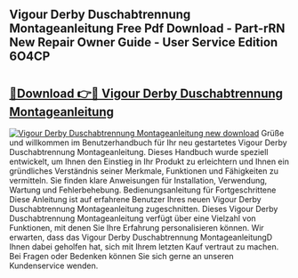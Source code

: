 ## Vigour Derby Duschabtrennung Montageanleitung Free Pdf Download - Part-rRN New Repair Owner Guide - User Service Edition 6O4CP

# <h2><a href="http://df7nyrt.blite.top/?on=Vigour+Derby+Duschabtrennung+Montageanleitung">🔗Download 👉🔴 Vigour Derby Duschabtrennung Montageanleitung</a></h2>

[![Vigour Derby Duschabtrennung Montageanleitung new download](https://i.imgur.com/lujVjoI.png)](http://df7nyrt.blite.top/?on=Vigour+Derby+Duschabtrennung+Montageanleitung)
Grüße und willkommen im Benutzerhandbuch für Ihr neu gestartetes Vigour Derby Duschabtrennung Montageanleitung. Dieses Handbuch wurde speziell entwickelt, um Ihnen den Einstieg in Ihr Produkt zu erleichtern und Ihnen ein gründliches Verständnis seiner Merkmale, Funktionen und Fähigkeiten zu vermitteln. Sie finden klare Anweisungen für Installation, Verwendung, Wartung und Fehlerbehebung. Bedienungsanleitung für Fortgeschrittene Diese Anleitung ist auf erfahrene Benutzer Ihres neuen Vigour Derby Duschabtrennung Montageanleitung zugeschnitten. Dieses Vigour Derby Duschabtrennung Montageanleitung verfügt über eine Vielzahl von Funktionen, mit denen Sie Ihre Erfahrung personalisieren können. Wir erwarten, dass das Vigour Derby Duschabtrennung MontageanleitungD Ihnen dabei geholfen hat, sich mit Ihrem letzten Kauf vertraut zu machen. Bei Fragen oder Bedenken können Sie sich gerne an unseren Kundenservice wenden.
